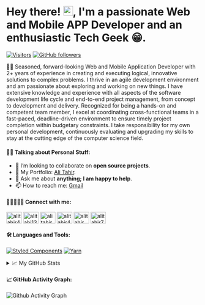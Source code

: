 # Hey there! <img src="https://media.giphy.com/media/hvRJCLFzcasrR4ia7z/giphy.gif" width="25px" height="25px" />, I'm a passionate Web and Mobile APP Developer and an enthusiastic Tech Geek 😁.

[![Visitors](https://api.visitorbadge.io/api/visitors?path=https%3A%2F%2Fgithub.com%2Falitahir4024%2Falitahir4024&label=Profile%20Visits&labelColor=%23515151&countColor=%230d76b6&style=flat&labelStyle=none)](https://visitorbadge.io/status?path=https%3A%2F%2Fgithub.com%2Falitahir4024%2Falitahir4024) [![GitHub followers](https://img.shields.io/github/followers/alitahir4024.svg?style=social&label=Follow)](https://github.com/alitahir4024)

👨‍💻 Seasoned, forward-looking Web and Mobile Application Developer with 2+ years of experience in creating and executing logical, innovative solutions to complex problems. I thrive in an agile development environment and am passionate about exploring and working on new things. I have extensive knowledge and experience with all aspects of the software development life cycle and end-to-end project management, from concept to development and delivery. Recognized for being a hands-on and competent team member, I excel at coordinating cross-functional teams in a fast-paced, deadline-driven environment to ensure timely project completion within budgetary constraints. I take responsibility for my own personal development, continuously evaluating and upgrading my skills to stay at the cutting edge of the computer science field.

#### 💁‍♂️ Talking about Personal Stuff:

- 👯 I’m looking to collaborate on **open source projects**.
- 🔗 My Portfolio: [Ali Tahir](https://alitahir.netlify.app/).
- 💬 Ask me about **anything; I am happy to help**.
- 📫 How to reach me: [Gmail](mailto:alitahir4024@gmail.com)

#### 🧑🏻‍🤝‍🧑🏻 Connect with me:

<p align="left">
  <a href="https://linkedin.com/in/alitahir4024" target="_blank"><img align="center" src="https://cdn.jsdelivr.net/npm/simple-icons@3.0.1/icons/linkedin.svg" alt="alitahir4024" height="30" width="40" /></a>
  <a href="https://twitter.com/alitahir4024" target="_blank"><img align="center" src="https://cdn.jsdelivr.net/npm/simple-icons@3.0.1/icons/twitter.svg" alt="alitahi13852575" height="30" width="40" /></a>
  <a href="https://fb.com/alitahir4024" target="_blank"><img align="center" src="https://cdn.jsdelivr.net/npm/simple-icons@3.0.1/icons/facebook.svg" alt="ali tahir" height="30" width="40" /></a>
  <a href="https://instagram.com/alitahir4024" target="_blank"><img align="center" src="https://cdn.jsdelivr.net/npm/simple-icons@3.0.1/icons/instagram.svg" alt="alitahir4024" height="30" width="40" /></a>
  <a href="https://dribbble.com/alitahir" target="_blank"><img align="center" src="https://cdn.jsdelivr.net/npm/simple-icons@3.0.1/icons/dribbble.svg" alt="alitahir" height="30" width="40" /></a>
  <a href="https://www.behance.net/alitahir7" target="_blank"><img align="center" src="https://cdn.jsdelivr.net/npm/simple-icons@3.0.1/icons/behance.svg" alt="alitahir7" height="30" width="40" /></a>
</p>

#### 🛠️ Languages and Tools:

[![Styled Components](https://img.shields.io/badge/styled--components-DB7093?style=for-the-badge&logo=styled-components&logoColor=white)](#)
[![Yarn](https://img.shields.io/badge/yarn-%232C8EBB.svg?style=for-the-badge&logo=yarn&logoColor=white)](#)
<!-- Add more shields here -->

<details>
  <summary>📈 My GitHub Stats</summary>

  <br/>

  <p> NOTE: Top languages do not indicate my skill level or something like that; it's a GitHub metric of which languages I have the most code on GitHub. </p>

  ![My Most Used Languages](https://github-readme-stats.vercel.app/api/top-langs?username=alitahir4024&show_icons=true&locale=en&layout=compact&theme=highcontrast)

  <br/>

  ![My GitHub Stats](https://github-readme-stats.vercel.app/api?username=alitahir4024&show_icons=true&locale=en)

  <br/>

  ![My GitHub Streak Stats](https://github-readme-streak-stats.herokuapp.com/?user=alitahir4024&theme=highcontrast)

</details>

#### 📈 GitHub Activity Graph:

![Github Activity Graph](https://github-readme-activity-graph.vercel.app/graph?username=alitahir4024&bg_color=000000&color=27fd02&line=20da05&point=ffffff&area=true&hide_border=true)
